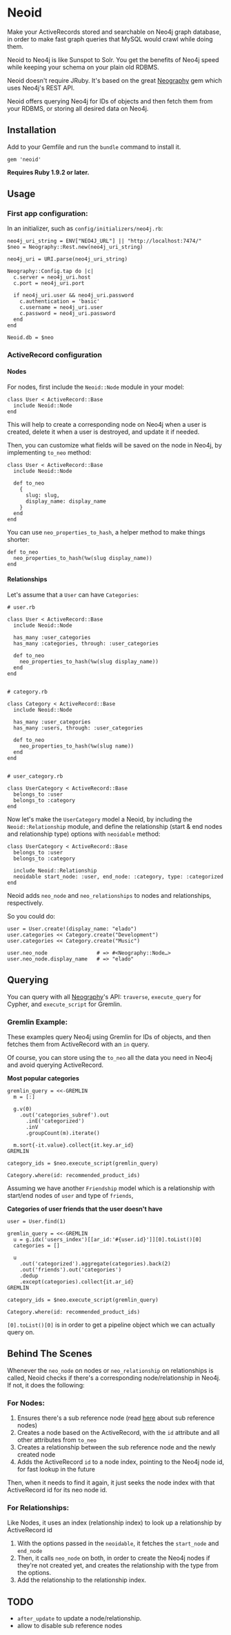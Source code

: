 # Neoid

Make your ActiveRecords stored and searchable on Neo4j graph database, in order to make fast graph queries that MySQL would crawl while doing them.

Neoid to Neo4j is like Sunspot to Solr. You get the benefits of Neo4j speed while keeping your schema on your plain old RDBMS.

Neoid doesn't require JRuby. It's based on the great [Neography](https://github.com/maxdemarzi/neography) gem which uses Neo4j's REST API.

Neoid offers querying Neo4j for IDs of objects and then fetch them from your RDBMS, or storing all desired data on Neo4j.



## Installation

Add to your Gemfile and run the `bundle` command to install it.

	gem 'neoid'


**Requires Ruby 1.9.2 or later.**

## Usage

### First app configuration:

In an initializer, such as `config/initializers/neo4j.rb`:

	neo4j_uri_string = ENV["NEO4J_URL"] || "http://localhost:7474/"
    $neo = Neography::Rest.new(neo4j_uri_string)

    neo4j_uri = URI.parse(neo4j_uri_string)

    Neography::Config.tap do |c|
      c.server = neo4j_uri.host
      c.port = neo4j_uri.port

      if neo4j_uri.user && neo4j_uri.password
        c.authentication = 'basic'
        c.username = neo4j_uri.user
        c.password = neo4j_uri.password
      end
    end

    Neoid.db = $neo


### ActiveRecord configuration

#### Nodes

For nodes, first include the `Neoid::Node` module in your model:


	class User < ActiveRecord::Base
      include Neoid::Node
	end


This will help to create a corresponding node on Neo4j when a user is created, delete it when a user is destroyed, and update it if needed.

Then, you can customize what fields will be saved on the node in Neo4j, by implementing `to_neo` method:


	class User < ActiveRecord::Base
      include Neoid::Node
    
	  def to_neo
        {
          slug: slug,
          display_name: display_name
	    }
      end
	end

You can use `neo_properties_to_hash`, a helper method to make  things shorter:


	def to_neo
	  neo_properties_to_hash(%w(slug display_name))
	end


#### Relationships

Let's assume that a `User` can have `Categories`:


	# user.rb

	class User < ActiveRecord::Base
      include Neoid::Node
    
	  has_many :user_categories
      has_many :categories, through: :user_categories
    
	  def to_neo
        neo_properties_to_hash(%w(slug display_name))
	  end
	end


	# category.rb

	class Category < ActiveRecord::Base
      include Neoid::Node
    
	  has_many :user_categories
      has_many :users, through: :user_categories
    
	  def to_neo
        neo_properties_to_hash(%w(slug name))
	  end
	end


	# user_category.rb

	class UserCategory < ActiveRecord::Base
	  belongs_to :user
      belongs_to :category
	end



Now let's make the `UserCategory` model a Neoid, by including the `Neoid::Relationship` module, and define the relationship (start & end nodes and relationship type) options with `neoidable` method:


	class UserCategory < ActiveRecord::Base
	  belongs_to :user
	  belongs_to :category

	  include Neoid::Relationship
	  neoidable start_node: :user, end_node: :category, type: :categorized
	end


Neoid adds `neo_node` and `neo_relationships` to nodes and relationships, respectively.

So you could do:

	user = User.create!(display_name: "elado")
	user.categories << Category.create("Development")
	user.categories << Category.create("Music")

	user.neo_node                # => #<Neography::Node…>
	user.neo_node.display_name   # => "elado"


## Querying

You can query with all [Neography](https://github.com/maxdemarzi/neography)'s API: `traverse`, `execute_query` for Cypher, and `execute_script` for Gremlin.

### Gremlin Example:

These examples query Neo4j using Gremlin for IDs of objects, and then fetches them from ActiveRecord with an `in` query.

Of course, you can store using the `to_neo` all the data you need in Neo4j and avoid querying ActiveRecord.


**Most popular categories**

	gremlin_query = <<-GREMLIN
	  m = [:]

	  g.v(0)
	    .out('categories_subref').out
          .inE('categorized')
          .inV
          .groupCount(m).iterate()

	  m.sort{-it.value}.collect{it.key.ar_id}
	GREMLIN

	category_ids = $neo.execute_script(gremlin_query)

	Category.where(id: recommended_product_ids)


Assuming we have another `Friendship` model which is a relationship with start/end nodes of `user` and type of `friends`,

**Categories of user friends that the user doesn't have**

	user = User.find(1)

	gremlin_query = <<-GREMLIN
	  u = g.idx('users_index')[[ar_id:'#{user.id}']][0].toList()[0]
	  categories = []

	  u
		.out('categorized').aggregate(categories).back(2)
	    .out('friends').out('categories')
		.dedup
		.except(categories).collect{it.ar_id}
	GREMLIN

	category_ids = $neo.execute_script(gremlin_query)

	Category.where(id: recommended_product_ids)


`[0].toList()[0]` is in order to get a pipeline object which we can actually query on.


## Behind The Scenes

Whenever the `neo_node` on nodes or `neo_relationship` on relationships is called, Neoid checks if there's a corresponding node/relationship in Neo4j. If not, it does the following:

### For Nodes:

1. Ensures there's a sub reference node (read [here](http://docs.neo4j.org/chunked/stable/tutorials-java-embedded-index.html) about sub reference nodes)
2. Creates a node based on the ActiveRecord, with the `id` attribute and all other attributes from `to_neo`
3. Creates a relationship between the sub reference node and the newly created node
4. Adds the ActiveRecord `id` to a node index, pointing to the Neo4j node id, for fast lookup in the future

Then, when it needs to find it again, it just seeks the node index with that ActiveRecord id for its neo node id.

### For Relationships:

Like Nodes, it uses an index (relationship index) to look up a relationship by ActiveRecord id

1. With the options passed in the `neoidable`, it fetches the `start_node` and `end_node`
2. Then, it calls `neo_node` on both, in order to create the Neo4j nodes if they're not created yet, and creates the relationship with the type from the options.
3. Add the relationship to the relationship index.



## TODO

* `after_update` to update a node/relationship.
* allow to disable sub reference nodes